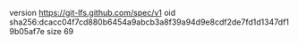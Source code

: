 version https://git-lfs.github.com/spec/v1
oid sha256:dcacc04f7cd880b6454a9abcb3a8f39a94d9e8cdf2de7fd1d1347df19b05af7e
size 69
